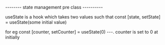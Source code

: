 -------- state management pre class ----------


useState is a hook which takes two values such that const [state, setState] = useState(some initial value)

for eg const [counter, setCounter] = useState(0)  ---. counter is set to 0 at initially